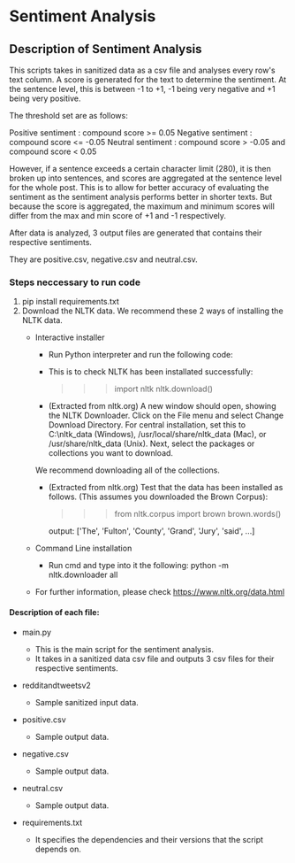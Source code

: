 # Sentiment Analysis

## Description of Sentiment Analysis

This scripts takes in sanitized data as a csv file and analyses every row's text column.
A score is generated for the text to determine the sentiment. At the sentence level, this is between -1
to +1, -1 being very negative and +1 being very positive.

The threshold set are as follows:

Positive sentiment	: compound score >= 0.05 
Negative sentiment	: compound score <= -0.05
Neutral sentiment	: compound score > -0.05 and compound score < 0.05 

However, if a sentence exceeds a certain character limit (280), it is then broken up into sentences, and scores
are aggregated at the sentence level for the whole post. This is to allow for better accuracy of evaluating
the sentiment as the sentiment analysis performs better in shorter texts. But because the score is aggregated,
the maximum and minimum scores will differ from the max and min score of +1 and -1 respectively.

After data is analyzed, 3 output files are generated that contains their respective sentiments.

They are positive.csv, negative.csv and neutral.csv.

### Steps neccessary to run code

1) pip install requirements.txt
2) Download the NLTK data. We recommend these 2 ways of installing the NLTK data.
	- Interactive installer
		- Run Python interpreter and run the following code:
		- This is to check NLTK has been installated successfully:
			>>> import nltk
			>>> nltk.download()
	
		- (Extracted from nltk.org) A new window should open, showing the NLTK Downloader. 
		Click on the File menu and select Change Download Directory. 
		For central installation, set this to C:\nltk_data (Windows), 
		/usr/local/share/nltk_data (Mac), or /usr/share/nltk_data (Unix). 
		Next, select the packages or collections you want to download.

		We recommend downloading all of the collections.

		- (Extracted from nltk.org) Test that the data has been installed as follows. 
		(This assumes you downloaded the Brown Corpus): 
			>>> from nltk.corpus import brown
			>>> brown.words()

			output: ['The', 'Fulton', 'County', 'Grand', 'Jury', 'said', ...]

	- Command Line installation
		- Run cmd and type into it the following: python -m nltk.downloader all

	- For further information, please check https://www.nltk.org/data.html 

#### Description of each file:

- main.py

	- This is the main script for the sentiment analysis.
	- It takes in a sanitized data csv file and outputs 3 csv files for their respective sentiments.

- redditandtweetsv2

	- Sample sanitized input data.

- positive.csv

	- Sample output data.

- negative.csv

	- Sample output data.

- neutral.csv

	- Sample output data.

- requirements.txt

	- It specifies the dependencies and their versions that the script depends on.